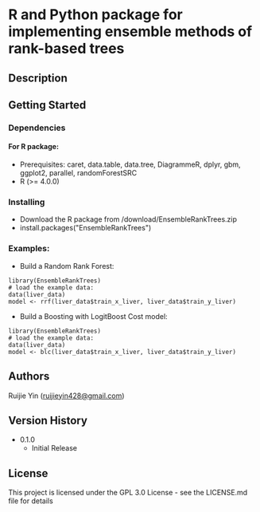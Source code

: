 # R and Python package for implementing ensemble methods of rank-based trees


## Description



## Getting Started

### Dependencies

#### For R package:

* Prerequisites: caret, data.table, data.tree, DiagrammeR, dplyr, gbm, ggplot2,
                 parallel, randomForestSRC
* R (>= 4.0.0)

### Installing

* Download the R package from /download/EnsembleRankTrees.zip
* install.packages("EnsembleRankTrees")


### Examples:

* Build a Random Rank Forest:
```
library(EnsembleRankTrees)
# load the example data:
data(liver_data)
model <- rrf(liver_data$train_x_liver, liver_data$train_y_liver)

```
* Build a Boosting with LogitBoost Cost model:
```
library(EnsembleRankTrees)
# load the example data:
data(liver_data)
model <- blc(liver_data$train_x_liver, liver_data$train_y_liver)

```


## Authors

Ruijie Yin (ruijieyin428@gmail.com)



## Version History


* 0.1.0
    * Initial Release

## License

This project is licensed under the GPL 3.0 License - see the LICENSE.md file for details



